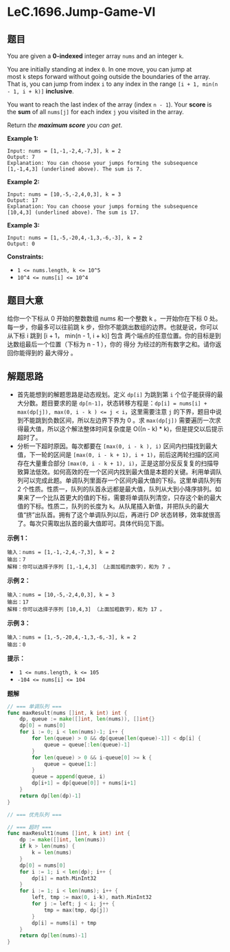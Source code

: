 # LeC.1696.Jump-Game-VI

## 题目

You are given a **0-indexed** integer array `nums` and an integer `k`.

You are initially standing at index `0`. In one move, you can jump at most `k` steps forward without going outside the boundaries of the array. That is, you can jump from index `i` to any index in the range `[i + 1, min(n - 1, i + k)]` **inclusive**.

You want to reach the last index of the array (index `n - 1`). Your **score** is the **sum** of all `nums[j]` for each index `j` you visited in the array.

Return *the **maximum score** you can get*.

**Example 1:**

```
Input: nums = [1,-1,-2,4,-7,3], k = 2
Output: 7
Explanation: You can choose your jumps forming the subsequence [1,-1,4,3] (underlined above). The sum is 7.
```

**Example 2:**

```
Input: nums = [10,-5,-2,4,0,3], k = 3
Output: 17
Explanation: You can choose your jumps forming the subsequence [10,4,3] (underlined above). The sum is 17.
```

**Example 3:**

```
Input: nums = [1,-5,-20,4,-1,3,-6,-3], k = 2
Output: 0
```

**Constraints:**

- `1 <= nums.length, k <= 10^5`
- `10^4 <= nums[i] <= 10^4`

## 题目大意

给你一个下标从 0 开始的整数数组 nums 和一个整数 k 。一开始你在下标 0 处。每一步，你最多可以往前跳 k 步，但你不能跳出数组的边界。也就是说，你可以从下标 i 跳到 [i + 1， min(n - 1, i + k)] 包含 两个端点的任意位置。你的目标是到达数组最后一个位置（下标为 n - 1 ），你的 得分 为经过的所有数字之和。请你返回你能得到的 最大得分 。

## 解题思路

- 首先能想到的解题思路是动态规划。定义 `dp[i]` 为跳到第 `i` 个位子能获得的最大分数。题目要求的是 `dp[n-1]`，状态转移方程是：`dp[i] = nums[i] + max(dp[j]), max(0, i - k ) <= j < i`，这里需要注意 `j` 的下界，题目中说到不能跳到负数区间，所以左边界下界为 0 。求 `max(dp[j])` 需要遍历一次求得最大值，所以这个解法整体时间复杂度是 O((n - k) * k)，但是提交以后提示超时了。
- 分析一下超时原因。每次都要在 `[max(0, i - k ), i)` 区间内扫描找到最大值，下一轮的区间是 `[max(0, i - k + 1), i + 1)`，前后这两轮扫描的区间存在大量重合部分  `[max(0, i - k + 1), i)`，正是这部分反反复复的扫描导致算法低效。如何高效的在一个区间内找到最大值是本题的关键。利用单调队列可以完成此题。单调队列里面存一个区间内最大值的下标。这里单调队列有 2 个性质。性质一，队列的队首永远都是最大值，队列从大到小降序排列。如果来了一个比队首更大的值的下标，需要将单调队列清空，只存这个新的最大值的下标。性质二，队列的长度为 k。从队尾插入新值，并把队头的最大值“挤”出队首。拥有了这个单调队列以后，再进行 DP 状态转移，效率就很高了。每次只需取出队首的最大值即可。具体代码见下面。

**示例 1：**

```
输入：nums = [1,-1,-2,4,-7,3], k = 2
输出：7
解释：你可以选择子序列 [1,-1,4,3] （上面加粗的数字），和为 7 。
```

**示例 2：**

```
输入：nums = [10,-5,-2,4,0,3], k = 3
输出：17
解释：你可以选择子序列 [10,4,3] （上面加粗数字），和为 17 。
```

**示例 3：**

```
输入：nums = [1,-5,-20,4,-1,3,-6,-3], k = 2
输出：0
```

**提示：**

-  `1 <= nums.length, k <= 105`
- `-104 <= nums[i] <= 104`

**题解**

```go
// === 单调队列 ===
func maxResult(nums []int, k int) int {
    dp, queue := make([]int, len(nums)), []int{}
    dp[0] = nums[0]
    for i := 0; i < len(nums)-1; i++ {
        for len(queue) > 0 && dp[queue[len(queue)-1]] < dp[i] {
            queue = queue[:len(queue)-1]
        }
        for len(queue) > 0 && i-queue[0] >= k {
            queue = queue[1:]
        }
        queue = append(queue, i)
        dp[i+1] = dp[queue[0]] + nums[i+1]
    }
    return dp[len(dp)-1]
}

// === 优先队列 ===

// === 超时 ===
func maxResult1(nums []int, k int) int {
    dp := make([]int, len(nums))
    if k > len(nums) {
        k = len(nums)
    }
    dp[0] = nums[0]
    for i := 1; i < len(dp); i++ {
        dp[i] = math.MinInt32
    }
    for i := 1; i < len(nums); i++ {
        left, tmp := max(0, i-k), math.MinInt32
        for j := left; j < i; j++ {
            tmp = max(tmp, dp[j])
        }
        dp[i] = nums[i] + tmp
    }
    return dp[len(nums)-1]
}
```
